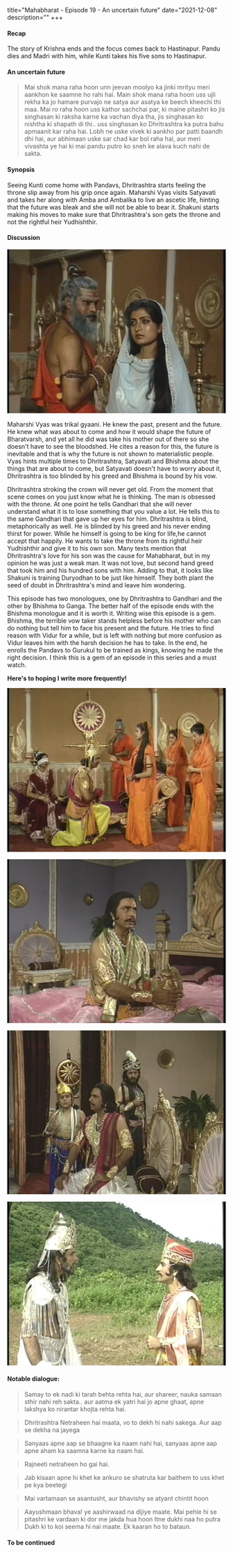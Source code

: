 title="Mahabharat - Episode 19 - An uncertain future"
date="2021-12-08"
description=""
+++ 
#### Recap 
The story of Krishna ends and the focus comes back to Hastinapur. Pandu dies
and Madri with him, while Kunti takes his five sons to Hastinapur.

#### An uncertain future 
> Mai shok mana raha hoon unn jeevan moolyo ka jinki mrityu meri aankhon ke saamne ho rahi hai. Main shok mana raha hoon uss ujli rekha ka jo hamare purvajo ne satya aur asatya ke beech kheechi thi maa. Mai ro raha hoon uss kathor sachchai par, ki maine pitashri ko jis singhasan ki raksha karne ka vachan diya tha, jis singhasan ko nishtha ki shapath di thi.. uss singhasan ko Dhritrashtra ka putra bahu apmaanit kar raha hai. Lobh ne uske vivek ki aankho par patti baandh dhi hai, aur abhimaan uske sar chad kar bol raha hai, aur meri vivashta ye hai ki mai pandu putro ko sneh ke alava kuch nahi de sakta.

#### Synopsis
Seeing Kunti come home with Pandavs, Dhritrashtra starts feeling the throne
slip away from his grip once again. Maharshi Vyas visits Satyavati and takes
her along with Amba and Ambalika to live an ascetic life, hinting that the
future was bleak and she will not be able to bear it. Shakuni starts making his
moves to make sure that Dhritrashtra's son gets the throne and not the rightful
heir Yudhishthir.


#### Discussion

![Vyas meets Satyavati](/static/images/mahabharat/ep_19_1.webp)

Maharshi Vyas was trikal gyaani. He knew the past, present and the future. He
knew what was about to come and how it would shape the future of Bharatvarsh,
and yet all he did was take his mother out of there so she doesn't have to see
the bloodshed. He cites a reason for this, the future is inevitable and that is
why the future is not shown to materialistic people. Vyas hints multiple times
to Dhritrashtra, Satyavati and Bhishma about the things that are about to come,
but Satyavati doesn't have to worry about it, Dhritrashtra is too blinded by
his greed and Bhishma is bound by his vow. 

Dhritrashtra stroking the crown will never get old. From the moment that scene
comes on you just know what he is thinking. The man is obsessed with the
throne. At one point he tells Gandhari that she will never understand what it
is to lose something that you value a lot. He tells this to the same Gandhari
that gave up her eyes for him. Dhritrashtra is blind, metaphorically as well.
He is blinded by his greed and his never ending thirst for power. While he
himself is going to be king for life,he cannot accept that happily. He wants to
take the throne from its rightful heir Yudhishthir and give it to his own son.
Many texts mention that Dhritrashtra's love for his son was the cause for
Mahabharat, but in my opinion he was just a weak man. It was not love, but
second hand greed that took him and his hundred sons with him. Adding to that, 
it looks like Shakuni is training Duryodhan to be just like himself. They both
plant the seed of doubt in Dhritrashtra's mind and leave him wondering.

This episode has two monologues, one by Dhritrashtra to Gandhari and the other
by Bhishma to Ganga. The better half of the episode ends with the Bhishma
monologue and it is worth it. Writing wise this episode is a gem. Bhishma, the
terrible vow taker stands helpless before his mother who can do nothing but
tell him to face his present and the future. He tries to find reason with Vidur
for a while, but is left with nothing but more confusion as Vidur leaves him
with the harsh decision he has to take. In the end, he enrolls the Pandavs to
Gurukul to be trained as kings, knowing he made the right decision. I think
this is a gem of an episode in this series and a must watch. 

**Here's to hoping I write more frequently!**

![Satyavati leaves with Amba and Ambalika](/static/images/mahabharat/ep_19_2.webp)

![Dhritrashtra and his crown](/static/images/mahabharat/ep_19_3.webp)

![Shakuni conspires against Pandavs](/static/images/mahabharat/ep_19_4.webp)

![Helpless Bhishma asks Vidur for advice](/static/images/mahabharat/ep_19_5.webp)

#### Notable dialogue:

> Samay to ek nadi ki tarah behta rehta hai, aur shareer, nauka samaan sthir nahi reh sakta.. aur aatma ek yatri hai jo apne ghaat, apne lakshya ko nirantar khojta rehta hai.
<!-- -->
> Dhritrashtra Netraheen hai maata, vo to dekh hi nahi sakega. Aur aap se dekha na jayega
<!-- -->
> Sanyaas apne aap se bhaagne ka naam nahi hai, sanyaas apne aap apne aham ka saamna karne ka naam hai.
<!-- -->
> Rajneeti netraheen ho gai hai. 
<!-- -->
> Jab kisaan apne hi khet ke ankuro se shatruta kar baithem to uss khet pe kya beetegi
<!-- -->
> Mai vartamaan se asantusht, aur bhavishy se atyant chintit hoon
<!-- -->
> Aayushmaan bhava!
> ye aashirwaad na dijiye maate. Mai pehle hi se pitashri ke vardaan ki dor me jakda hua hoon
> Itne dukhi naa ho putra
> Dukh ki to koi seema hi nai maate. Ek kaaran ho to bataun.

#### To be continued

